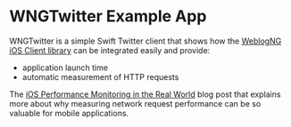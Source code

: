 WNGTwitter Example App
======================

WNGTwitter is a simple Swift Twitter client that shows how the [WeblogNG iOS Client library](https://github.com/weblogng/weblogng-client-iOS) can be integrated easily and provide:

* application launch time
* automatic measurement of HTTP requests

The [iOS Performance Monitoring in the Real World](http://blog.weblogng.com/performance/2014/10/17/ios-performance-monitoring-in-the-real-world/) blog post that explains more about why measuring network request performance can be so valuable for mobile applications.